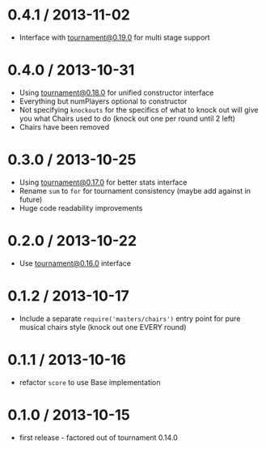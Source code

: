 0.4.1 / 2013-11-02
==================
  * Interface with tournament@0.19.0 for multi stage support

0.4.0 / 2013-10-31
==================
  * Using tournament@0.18.0 for unified constructor interface
  * Everything but numPlayers optional to constructor
  * Not specifying `knockouts` for the specifics of what to knock out will give you what Chairs used to do (knock out one per round until 2 left)
  * Chairs have been removed

0.3.0 / 2013-10-25
==================
  * Using tournament@0.17.0 for better stats interface
  * Rename `sum` to `for` for tournament consistency (maybe add against in future)
  * Huge code readability improvements

0.2.0 / 2013-10-22
==================
  * Use tournament@0.16.0 interface

0.1.2 / 2013-10-17
==================
  * Include a separate `require('masters/chairs')` entry point for pure musical chairs style (knock out one EVERY round)

0.1.1 / 2013-10-16
==================
  * refactor `score` to use Base implementation

0.1.0 / 2013-10-15
==================
  * first release - factored out of tournament 0.14.0
